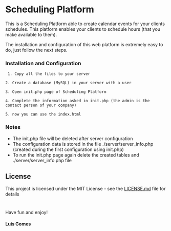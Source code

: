 # Scheduling Platform
This is a Scheduling Platform able to create calendar events for your clients schedules. This platform enables your clients to schedule hours (that you make available to them).

The installation and configuration of this web platform is extremely easy to do, just follow the next steps.

### Installation and Configuration

```
 1. Copy all the files to your server
 ```
 ```
 2. Create a database (MySQL) in your server with a user
 ```
 ```
 3. Open init.php page of Scheduling Platform
 ```
 ```
 4. Complete the information asked in init.php (the admin is the contact person of your company)
 ```
 ```
 5. now you can use the index.html
 ```

### Notes

* The init.php file will be deleted after server configuration
* The configuration data is stored in the file ./server/server_info.php (created during the first configuration using init.php)
* To run the init.php page again delete the created tables and ./server/server_info.php file

## License

This project is licensed under the MIT License - see the [LICENSE.md](LICENSE.md) file for details

#
Have fun and enjoy!

#### Luis Gomes

